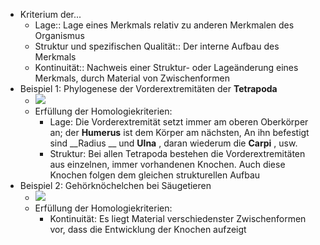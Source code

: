 - Kriterium der...
	- Lage:: Lage eines Merkmals relativ zu anderen Merkmalen des Organismus
	- Struktur und spezifischen Qualität:: Der interne Aufbau des Merkmals
	- Kontinuität:: Nachweis einer Struktur- oder Lageänderung eines Merkmals, durch Material von Zwischenformen
- Beispiel 1: Phylogenese der Vorderextremitäten der  __Tetrapoda__ 
	- ![](https://remnote-user-data.s3.amazonaws.com/3MbURFjfO8AA-fIDEops0coPvm56DVFtI6k9sDv0FJdOECGoFFvFNEynt8meYdJzIhf-O83PzL_VUEJEkCeHdPh5BzPKksCqqQTNubz5aJhRXEK4k0udu_ZVsONwvhiM)  
	- Erfüllung der Homologiekriterien:
		- Lage: Die Vorderextremität setzt immer am oberen Oberkörper an; der  __Humerus__  ist dem Körper am nächsten, An ihn befestigt sind  __Radius __ und  __Ulna__ , daran wiederum die  __Carpi__ , usw.
		- Struktur:  Bei allen Tetrapoda bestehen die Vorderextremitäten aus einzelnen, immer vorhandenen Knochen. Auch diese Knochen folgen dem gleichen strukturellen Aufbau
- Beispiel 2: Gehörknöchelchen bei Säugetieren
	- ![](https://remnote-user-data.s3.amazonaws.com/d7zDe6AMI-YKOH8YyCataRtqy-dNHylUkr-Gu7yYlcSHqEgRqvHQ8POLPHRs0nT0XOKghr9_VFdd9rTOU29iRtJzMx6f6EnkQjv8vfpd6SvQantnrWkxbDVRDhHL_5T5)  
	- Erfüllung der Homologiekriterien:
		- Kontinuität: Es liegt Material verschiedenster Zwischenformen vor, dass die Entwicklung der Knochen aufzeigt
